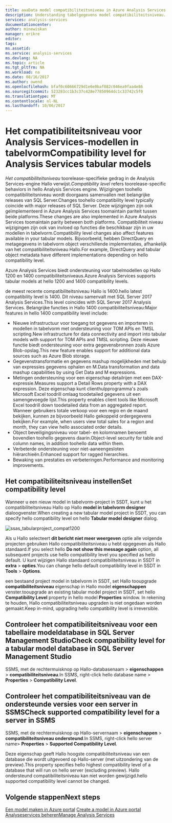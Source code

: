 ```yaml
---
title: aaaData model compatibiliteitsniveau in Azure Analysis Services | Microsoft Docs
description: Understanding tabelgegevens model compatibiliteitsniveau.
services: analysis-services
documentationcenter: 
author: minewiskan
manager: erikre
editor: 
tags: 
ms.assetid: 
ms.service: analysis-services
ms.devlang: NA
ms.topic: article
ms.tgt_pltfrm: NA
ms.workload: na
ms.date: 08/16/2017
ms.author: owend
ms.openlocfilehash: bfaf0c60666729d1e6e0baf082c046ea9faa4e86
ms.sourcegitcommit: 523283cc1b3c37c428e77850964dc1c33742c5f0
ms.translationtype: MT
ms.contentlocale: nl-NL
ms.lasthandoff: 10/06/2017
---
```

# <a name="compatibility-level-for-analysis-services-tabular-models"></a><span data-ttu-id="48508-103">Het compatibiliteitsniveau voor Analysis Services-modellen in tabelvorm</span><span class="sxs-lookup"><span data-stu-id="48508-103">Compatibility level for Analysis Services tabular models</span></span>

<span data-ttu-id="48508-104">*Het compatibiliteitsniveau* toorelease-specifieke gedrag in de Analysis Services-engine Hallo verwijst.</span><span class="sxs-lookup"><span data-stu-id="48508-104">*Compatibility level* refers toorelease-specific behaviors in hello Analysis Services engine.</span></span> <span data-ttu-id="48508-105">Wijzigingen toohello compatibiliteitsniveau wordt doorgaans samenvallen met belangrijke releases van SQL Server.</span><span class="sxs-lookup"><span data-stu-id="48508-105">Changes toohello compatibility level typically coincide with major releases of SQL Server.</span></span> <span data-ttu-id="48508-106">Deze wijzigingen zijn ook geïmplementeerd in Azure Analysis Services toomaintain pariteit tussen beide platforms.</span><span class="sxs-lookup"><span data-stu-id="48508-106">These changes are also implemented in Azure Analysis Services toomaintain parity between both platforms.</span></span> <span data-ttu-id="48508-107">Compatibiliteit niveau wijzigingen zijn ook van invloed op functies die beschikbaar zijn in uw modellen in tabelvorm.</span><span class="sxs-lookup"><span data-stu-id="48508-107">Compatibility level changes also affect features available in your tabular models.</span></span> <span data-ttu-id="48508-108">Bijvoorbeeld, hebben DirectQuery en metagegevens in tabelvorm object verschillende implementaties, afhankelijk van het compatibiliteitsniveau Hallo.</span><span class="sxs-lookup"><span data-stu-id="48508-108">For example, DirectQuery and tabular object metadata have different implementations depending on hello compatibility level.</span></span> 

<span data-ttu-id="48508-109">Azure Analysis Services biedt ondersteuning voor tabelmodellen op Hallo 1200 en 1400 compatibiliteitsniveaus.</span><span class="sxs-lookup"><span data-stu-id="48508-109">Azure Analysis Services supports tabular models at hello 1200 and 1400 compatibility levels.</span></span>

<span data-ttu-id="48508-110">de meest recente compatibiliteitsniveau Hallo is 1400.</span><span class="sxs-lookup"><span data-stu-id="48508-110">hello latest compatibility level is 1400.</span></span> <span data-ttu-id="48508-111">Dit niveau samenvalt met SQL Server 2017 Analysis Services.</span><span class="sxs-lookup"><span data-stu-id="48508-111">This level coincides with SQL Server 2017 Analysis Services.</span></span> <span data-ttu-id="48508-112">Belangrijke functies in Hallo 1400 compatibiliteitsniveau:</span><span class="sxs-lookup"><span data-stu-id="48508-112">Major features in hello 1400 compatibility level include:</span></span>

*  <span data-ttu-id="48508-113">Nieuwe infrastructuur voor toegang tot gegevens en importeren in modellen in tabelvorm met ondersteuning voor TOM APIs en TMSL scripting.</span><span class="sxs-lookup"><span data-stu-id="48508-113">New infrastructure for data connectivity and import into tabular models with support for TOM APIs and TMSL scripting.</span></span> <span data-ttu-id="48508-114">Deze nieuwe functie biedt ondersteuning voor extra gegevensbronnen zoals Azure Blob-opslag.</span><span class="sxs-lookup"><span data-stu-id="48508-114">This new feature enables support for additional data sources such as Azure Blob storage.</span></span>
*  <span data-ttu-id="48508-115">Gegevenstransformatie en gegevens mashup mogelijkheden met behulp van expressies gegevens ophalen en M.</span><span class="sxs-lookup"><span data-stu-id="48508-115">Data transformation and data mashup capabilities by using Get Data and M expressions.</span></span>
*  <span data-ttu-id="48508-116">Metingen ondersteuning voor een eigenschap detailrijen met een DAX-expressie.</span><span class="sxs-lookup"><span data-stu-id="48508-116">Measures support a Detail Rows property with a DAX expression.</span></span> <span data-ttu-id="48508-117">Deze eigenschap kunt clienthulpprogramma's zoals Microsoft Excel toodrill omlaag toodetailed gegevens uit een samengevoegde lijst.</span><span class="sxs-lookup"><span data-stu-id="48508-117">This property enables client tools like Microsoft Excel toodrill down toodetailed data from an aggregated report.</span></span> <span data-ttu-id="48508-118">Wanneer gebruikers totale verkoop voor een regio en de maand bekijken, kunnen ze bijvoorbeeld Hallo gekoppeld ordergegevens bekijken.</span><span class="sxs-lookup"><span data-stu-id="48508-118">For example, when users view total sales for a region and month, they can view hello associated order details.</span></span> 
*  <span data-ttu-id="48508-119">Object beveiligingsniveau voor tabel- en kolomnamen benoemt bovendien toohello gegevens daarin.</span><span class="sxs-lookup"><span data-stu-id="48508-119">Object-level security for table and column names, in addition toohello data within them.</span></span>
*  <span data-ttu-id="48508-120">Verbeterde ondersteuning voor niet-aaneengesloten hiërarchieën.</span><span class="sxs-lookup"><span data-stu-id="48508-120">Enhanced support for ragged hierarchies.</span></span>
*  <span data-ttu-id="48508-121">Bewaking van prestaties en verbeteringen.</span><span class="sxs-lookup"><span data-stu-id="48508-121">Performance and monitoring improvements.</span></span>
  
## <a name="set-compatibility-level"></a><span data-ttu-id="48508-122">Het compatibiliteitsniveau instellen</span><span class="sxs-lookup"><span data-stu-id="48508-122">Set compatibility level</span></span> 
 <span data-ttu-id="48508-123">Wanneer u een nieuw model in tabelvorm-project in SSDT, kunt u het compatibiliteitsniveau Hallo op Hallo **model in tabelvorm designer** dialoogvenster.</span><span class="sxs-lookup"><span data-stu-id="48508-123">When creating a new tabular model project in SSDT, you can specify hello compatibility level on hello **Tabular model designer** dialog.</span></span> 
  
 ![ssas_tabularproject_compat1200](./media/analysis-services-compat-level/aas-tabularproject-compat.png)  
  
 <span data-ttu-id="48508-125">Als u Hallo selecteert **dit bericht niet meer weergeven** optie alle volgende projecten gebruiken Hallo compatibiliteitsniveau u hebt opgegeven als Hallo standaard.</span><span class="sxs-lookup"><span data-stu-id="48508-125">If you select hello **Do not show this message again** option, all subsequent projects use hello compatibility level you specified as hello default.</span></span> <span data-ttu-id="48508-126">U kunt wijzigen Hallo standaard compatibiliteitsniveau in SSDT in **extra** > **opties**.</span><span class="sxs-lookup"><span data-stu-id="48508-126">You can change hello default compatibility level in SSDT in **Tools** > **Options**.</span></span>  
  
 <span data-ttu-id="48508-127">een bestaand project model in tabelvorm in SSDT, set Hallo tooupgrade **compatibiliteitsniveau** eigenschap in Hallo model **eigenschappen** venster.</span><span class="sxs-lookup"><span data-stu-id="48508-127">tooupgrade an existing tabular model project in SSDT, set  hello **Compatibility Level** property in hello model **Properties** window.</span></span> <span data-ttu-id="48508-128">In rekening te houden, Hallo compatibiliteitsniveau upgraden is niet ongedaan worden gemaakt.</span><span class="sxs-lookup"><span data-stu-id="48508-128">Keep in-mind, upgrading hello compatibility level is irreversible.</span></span>
  
## <a name="check-compatibility-level-for-a-tabular-model-database-in-sql-server-management-studio"></a><span data-ttu-id="48508-129">Controleer het compatibiliteitsniveau voor een tabellaire modeldatabase in SQL Server Management Studio</span><span class="sxs-lookup"><span data-stu-id="48508-129">Check compatibility level for a tabular model database in SQL Server Management Studio</span></span> 
 <span data-ttu-id="48508-130">SSMS, met de rechtermuisknop op Hallo-databasenaam > **eigenschappen** > **compatibiliteitsniveau**.</span><span class="sxs-lookup"><span data-stu-id="48508-130">In SSMS, right-click hello database name > **Properties** > **Compatibility Level**.</span></span>  
  
## <a name="check-supported-compatibility-level-for-a-server-in-ssms"></a><span data-ttu-id="48508-131">Controleer het compatibiliteitsniveau van de ondersteunde versies voor een server in SSMS</span><span class="sxs-lookup"><span data-stu-id="48508-131">Check supported compatibility level for a server in SSMS</span></span>  
 <span data-ttu-id="48508-132">SSMS, met de rechtermuisknop op Hallo-servernaam > **eigenschappen** > **compatibiliteitsniveau ondersteund**.</span><span class="sxs-lookup"><span data-stu-id="48508-132">In SSMS, right-click hello server name>  **Properties** > **Supported Compatibility Level**.</span></span>  
  
 <span data-ttu-id="48508-133">Deze eigenschap geeft Hallo hoogste compatibiliteitsniveau van een database die wordt uitgevoerd op Hallo-server (met uitzondering van de preview).</span><span class="sxs-lookup"><span data-stu-id="48508-133">This property specifies hello highest compatibility level of a database that will run on hello server (excluding preview).</span></span> <span data-ttu-id="48508-134">Hallo ondersteund compatibiliteitsniveau kan niet worden gewijzigd.</span><span class="sxs-lookup"><span data-stu-id="48508-134">hello supported compatibility level cannot be changed.</span></span>  

## <a name="next-steps"></a><span data-ttu-id="48508-135">Volgende stappen</span><span class="sxs-lookup"><span data-stu-id="48508-135">Next steps</span></span>
  <span data-ttu-id="48508-136">[Een model maken in Azure portal](analysis-services-create-model-portal.md) </span><span class="sxs-lookup"><span data-stu-id="48508-136">[Create a model in Azure portal](analysis-services-create-model-portal.md) </span></span>  
  [<span data-ttu-id="48508-137">Analyseservices beheren</span><span class="sxs-lookup"><span data-stu-id="48508-137">Manage Analysis Services</span></span>](analysis-services-manage.md)  
